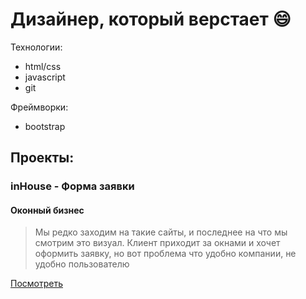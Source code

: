 # Дизайнер, который верстает :smile:

Технологии:

- html/css
- javascript
- git

Фреймворки:

- bootstrap

## Проекты:

### inHouse - Форма заявки

#### Оконный бизнес

> Мы редко заходим на такие сайты, и последнее на что мы смотрим это визуал.
> Клиент приходит за окнами и хочет оформить заявку, но вот проблема что удобно компании, не удобно пользователю

[Посмотреть](https://ilya-frontman.github.io/inHouse/)

